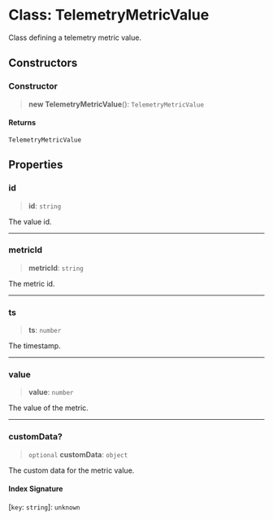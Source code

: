 # Class: TelemetryMetricValue

Class defining a telemetry metric value.

## Constructors

### Constructor

> **new TelemetryMetricValue**(): `TelemetryMetricValue`

#### Returns

`TelemetryMetricValue`

## Properties

### id

> **id**: `string`

The value id.

***

### metricId

> **metricId**: `string`

The metric id.

***

### ts

> **ts**: `number`

The timestamp.

***

### value

> **value**: `number`

The value of the metric.

***

### customData?

> `optional` **customData**: `object`

The custom data for the metric value.

#### Index Signature

\[`key`: `string`\]: `unknown`
